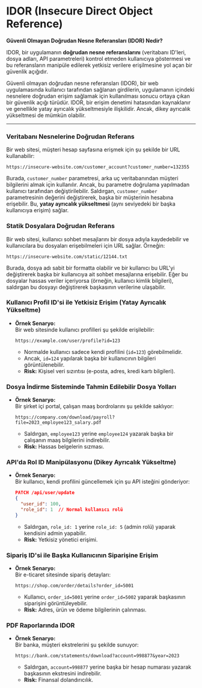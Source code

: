 # IDOR (Insecure Direct Object Reference)
**Güvenli Olmayan Doğrudan Nesne Referansları (IDOR) Nedir?**

IDOR, bir uygulamanın **doğrudan nesne referanslarını** (veritabanı ID'leri, dosya adları, API parametreleri) kontrol etmeden kullanıcıya göstermesi ve bu referansların manipüle edilerek yetkisiz verilere erişilmesine yol açan bir güvenlik açığıdır. 

Güvenli olmayan doğrudan nesne referansları (IDOR), bir web uygulamasında kullanıcı tarafından sağlanan girdilerin, uygulamanın içindeki nesnelere doğrudan erişim sağlamak için kullanılması sonucu ortaya çıkan bir güvenlik açığı türüdür. IDOR, bir erişim denetimi hatasından kaynaklanır ve genellikle yatay ayrıcalık yükseltmesiyle ilişkilidir. Ancak, dikey ayrıcalık yükseltmesi de mümkün olabilir.

-------------------------------------

### **Veritabanı Nesnelerine Doğrudan Referans**

Bir web sitesi, müşteri hesap sayfasına erişmek için şu şekilde bir URL kullanabilir:
```
https://insecure-website.com/customer_account?customer_number=132355
```
Burada, `customer_number` parametresi, arka uç veritabanından müşteri bilgilerini almak için kullanılır. Ancak, bu parametre doğrulama yapılmadan kullanıcı tarafından değiştirilebilir. Saldırgan, `customer_number` parametresinin değerini değiştirerek, başka bir müşterinin hesabına erişebilir. Bu, **yatay ayrıcalık yükseltmesi** (aynı seviyedeki bir başka kullanıcıya erişim) sağlar.

### **Statik Dosyalara Doğrudan Referans**

Bir web sitesi, kullanıcı sohbet mesajlarını bir dosya adıyla kaydedebilir ve kullanıcılara bu dosyaları erişebilmeleri için URL sağlar. Örneğin:
```
https://insecure-website.com/static/12144.txt
```
Burada, dosya adı sabit bir formatta olabilir ve bir kullanıcı bu URL'yi değiştirerek başka bir kullanıcıya ait sohbet mesajlarına erişebilir. Eğer bu dosyalar hassas veriler içeriyorsa (örneğin, kullanıcı kimlik bilgileri), saldırgan bu dosyayı değiştirerek başkasının verilerine ulaşabilir.
 
### **Kullanıcı Profil ID'si ile Yetkisiz Erişim (Yatay Ayrıcalık Yükseltme)**
- **Örnek Senaryo:**  
  Bir web sitesinde kullanıcı profilleri şu şekilde erişilebilir:  
  ```
  https://example.com/user/profile?id=123
  ```
  - Normalde kullanıcı sadece kendi profilini (`id=123`) görebilmelidir.  
  - Ancak, `id=124` yapılarak başka bir kullanıcının bilgileri görüntülenebilir.  
  - **Risk:** Kişisel veri sızıntısı (e-posta, adres, kredi kartı bilgileri).  

### **Dosya İndirme Sisteminde Tahmin Edilebilir Dosya Yolları**
- **Örnek Senaryo:**  
  Bir şirket içi portal, çalışan maaş bordrolarını şu şekilde saklıyor:  
  ```
  https://company.com/download/payroll?file=2023_employee123_salary.pdf
  ```
  - Saldırgan, `employee123` yerine `employee124` yazarak başka bir çalışanın maaş bilgilerini indirebilir.  
  - **Risk:** Hassas belgelerin sızması.  

### **API'da Rol ID Manipülasyonu (Dikey Ayrıcalık Yükseltme)**
- **Örnek Senaryo:**  
  Bir kullanıcı, kendi profilini güncellemek için şu API isteğini gönderiyor:  
  ```json
  PATCH /api/user/update
  {
    "user_id": 100,
    "role_id": 1  // Normal kullanıcı rolü
  }
  ```
  - Saldırgan, `role_id: 1` yerine `role_id: 5` (admin rolü) yaparak kendisini admin yapabilir.  
  - **Risk:** Yetkisiz yönetici erişimi.  

### **Sipariş ID'si ile Başka Kullanıcının Siparişine Erişim**
- **Örnek Senaryo:**  
  Bir e-ticaret sitesinde sipariş detayları:  
  ```
  https://shop.com/order/details?order_id=5001
  ```
  - Kullanıcı, `order_id=5001` yerine `order_id=5002` yaparak başkasının siparişini görüntüleyebilir.  
  - **Risk:** Adres, ürün ve ödeme bilgilerinin çalınması.  

### **PDF Raporlarında IDOR**
- **Örnek Senaryo:**  
  Bir banka, müşteri ekstrelerini şu şekilde sunuyor:  
  ```
  https://bank.com/statements/download?account=998877&year=2023
  ```
  - Saldırgan, `account=998877` yerine başka bir hesap numarası yazarak başkasının ekstresini indirebilir.  
  - **Risk:** Finansal dolandırıcılık.  

